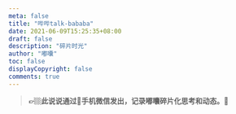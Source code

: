 ```yaml
---
meta: false
title: "哔哔talk-bababa"
date: 2021-06-09T15:25:35+08:00
draft: false
description: "碎片时光"
author: "嘟囔"
toc: false
displayCopyright: false
comments: true
---
```

> **👉🏼此说说通过📱手机微信发出，记录嘟囔碎片化思考和动态。📑**


<!-- 存放哔哔的容器 -->
<div id="bbtalk"></div>
<!-- 引用 bbtalk -->
<script src="https://cdn.jsdelivr.net/npm/bbtalk@0.1.5/dist/bbtalk.min.js"></script>
<script>
bbtalk.init({
  appId: "K8M64imlfhScseaH2PtfP1WU-MdYXbMMI",
  appKey: "M5kSParX415GjJF2wr3cPQaA",
  serverURLs: 'https://k8m64iml.api.lncldglobal.com'
})
</script>